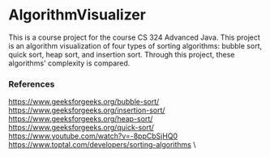 # AlgorithmVisualizer

This is a course project for the course CS 324 Advanced Java. This project is an algorithm visualization of four types of sorting algorithms: bubble sort, quick sort, heap sort, and insertion sort. Through this project, these algorithms' complexity is compared.

### References
https://www.geeksforgeeks.org/bubble-sort/ \
https://www.geeksforgeeks.org/insertion-sort/ \
https://www.geeksforgeeks.org/heap-sort/ \
https://www.geeksforgeeks.org/quick-sort/ \
https://www.youtube.com/watch?v=-8ppCbSjHQ0 \
https://www.toptal.com/developers/sorting-algorithms \

